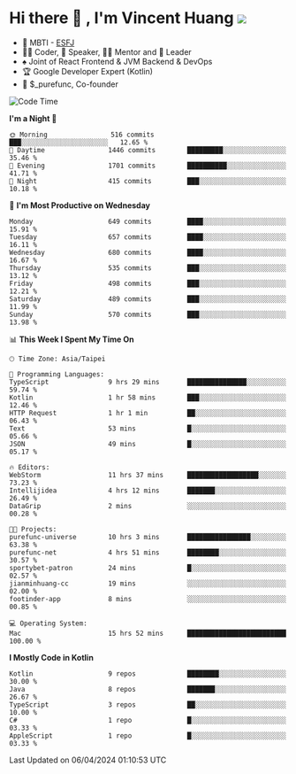 # Hi there 👋 , I'm Vincent Huang ![](https://komarev.com/ghpvc/?username=Jian-Min-Huang)
- 👀 MBTI - [ESFJ](https://www.16personalities.com/esfj-personality)
- 👨‍💻 Coder, 🎤 Speaker, 👨‍🏫 Mentor and 🚀 Leader
- ♠️ Joint of React Frontend & JVM Backend & DevOps
- 🏆 Google Developer Expert (Kotlin)
- 💼 $_purefunc, Co-founder

<!--START_SECTION:waka-->
![Code Time](http://img.shields.io/badge/Code%20Time-3%2C587%20hrs%207%20mins-blue)

**I'm a Night 🦉** 

```text
🌞 Morning                516 commits         ███░░░░░░░░░░░░░░░░░░░░░░   12.65 % 
🌆 Daytime                1446 commits        █████████░░░░░░░░░░░░░░░░   35.46 % 
🌃 Evening                1701 commits        ██████████░░░░░░░░░░░░░░░   41.71 % 
🌙 Night                  415 commits         ███░░░░░░░░░░░░░░░░░░░░░░   10.18 % 
```
📅 **I'm Most Productive on Wednesday** 

```text
Monday                   649 commits         ████░░░░░░░░░░░░░░░░░░░░░   15.91 % 
Tuesday                  657 commits         ████░░░░░░░░░░░░░░░░░░░░░   16.11 % 
Wednesday                680 commits         ████░░░░░░░░░░░░░░░░░░░░░   16.67 % 
Thursday                 535 commits         ███░░░░░░░░░░░░░░░░░░░░░░   13.12 % 
Friday                   498 commits         ███░░░░░░░░░░░░░░░░░░░░░░   12.21 % 
Saturday                 489 commits         ███░░░░░░░░░░░░░░░░░░░░░░   11.99 % 
Sunday                   570 commits         ███░░░░░░░░░░░░░░░░░░░░░░   13.98 % 
```


📊 **This Week I Spent My Time On** 

```text
🕑︎ Time Zone: Asia/Taipei

💬 Programming Languages: 
TypeScript               9 hrs 29 mins       ███████████████░░░░░░░░░░   59.74 % 
Kotlin                   1 hr 58 mins        ███░░░░░░░░░░░░░░░░░░░░░░   12.46 % 
HTTP Request             1 hr 1 min          ██░░░░░░░░░░░░░░░░░░░░░░░   06.43 % 
Text                     53 mins             █░░░░░░░░░░░░░░░░░░░░░░░░   05.66 % 
JSON                     49 mins             █░░░░░░░░░░░░░░░░░░░░░░░░   05.17 % 

🔥 Editors: 
WebStorm                 11 hrs 37 mins      ██████████████████░░░░░░░   73.23 % 
Intellijidea             4 hrs 12 mins       ███████░░░░░░░░░░░░░░░░░░   26.49 % 
DataGrip                 2 mins              ░░░░░░░░░░░░░░░░░░░░░░░░░   00.28 % 

🐱‍💻 Projects: 
purefunc-universe        10 hrs 3 mins       ████████████████░░░░░░░░░   63.38 % 
purefunc-net             4 hrs 51 mins       ████████░░░░░░░░░░░░░░░░░   30.57 % 
sportybet-patron         24 mins             █░░░░░░░░░░░░░░░░░░░░░░░░   02.57 % 
jianminhuang-cc          19 mins             ░░░░░░░░░░░░░░░░░░░░░░░░░   02.00 % 
footinder-app            8 mins              ░░░░░░░░░░░░░░░░░░░░░░░░░   00.85 % 

💻 Operating System: 
Mac                      15 hrs 52 mins      █████████████████████████   100.00 % 
```

**I Mostly Code in Kotlin** 

```text
Kotlin                   9 repos             ████████░░░░░░░░░░░░░░░░░   30.00 % 
Java                     8 repos             ███████░░░░░░░░░░░░░░░░░░   26.67 % 
TypeScript               3 repos             ██░░░░░░░░░░░░░░░░░░░░░░░   10.00 % 
C#                       1 repo              █░░░░░░░░░░░░░░░░░░░░░░░░   03.33 % 
AppleScript              1 repo              █░░░░░░░░░░░░░░░░░░░░░░░░   03.33 % 
```




 Last Updated on 06/04/2024 01:10:53 UTC
<!--END_SECTION:waka-->
